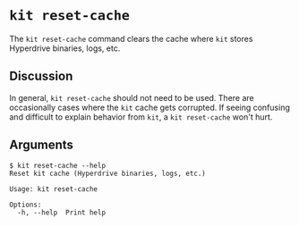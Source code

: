 # `kit reset-cache`

The `kit reset-cache` command clears the cache where `kit` stores Hyperdrive binaries, logs, etc.

## Discussion

In general, `kit reset-cache` should not need to be used.
There are occasionally cases where the `kit` cache gets corrupted.
If seeing confusing and difficult to explain behavior from `kit`, a `kit reset-cache` won't hurt.

## Arguments

```
$ kit reset-cache --help
Reset kit cache (Hyperdrive binaries, logs, etc.)

Usage: kit reset-cache

Options:
  -h, --help  Print help
```
